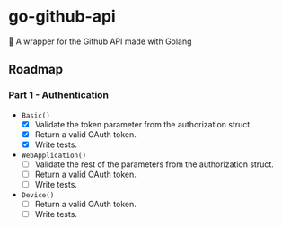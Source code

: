 # go-github-api
🐙 A wrapper for the Github API made with Golang

## Roadmap
### Part 1 - Authentication
- `Basic()`
  - [x] Validate the token parameter from the authorization struct.
  - [x] Return a valid OAuth token.
  - [x] Write tests.
- `WebApplication()`
  - [ ] Validate the rest of the parameters from the authorization struct.
  - [ ] Return a valid OAuth token.
  - [ ] Write tests.
- `Device()`
  - [ ] Return a valid OAuth token.
  - [ ] Write tests.